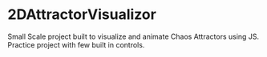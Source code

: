 # 2DAttractorVisualizor
Small Scale project built to visualize and animate Chaos Attractors using JS. Practice project with few built in controls.
